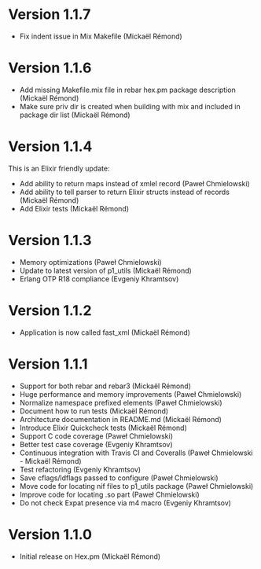 # Version 1.1.7

* Fix indent issue in Mix Makefile (Mickaël Rémond)

# Version 1.1.6

* Add missing Makefile.mix file in rebar hex.pm package description (Mickaël Rémond)
* Make sure priv dir is created when building with mix and included in package dir list (Mickaël Rémond)

# Version 1.1.4

This is an Elixir friendly update:

* Add ability to return maps instead of xmlel record (Paweł Chmielowski)
* Add ability to tell parser to return Elixir structs instead of records (Mickaël Rémond)
* Add Elixir tests (Mickaël Rémond)

# Version 1.1.3

* Memory optimizations (Paweł Chmielowski)
* Update to latest version of p1_utils (Mickaël Rémond)
* Erlang OTP R18 compliance (Evgeniy Khramtsov)

# Version 1.1.2

* Application is now called fast_xml (Mickaël Rémond)

# Version 1.1.1

* Support for both rebar and rebar3 (Mickaël Rémond)
* Huge performance and memory improvements (Paweł Chmielowski)
* Normalize namespace prefixed elements (Paweł Chmielowski)
* Document how to run tests (Mickaël Rémond)
* Architecture documentation in README.md (Mickaël Rémond)
* Introduce Elixir Quickcheck tests (Mickaël Rémond)
* Support C code coverage (Paweł Chmielowski)
* Better test case coverage (Evgeniy Khramtsov)
* Continuous integration with Travis CI and Coveralls (Paweł Chmielowski - Mickaël Rémond)
* Test refactoring (Evgeniy Khramtsov)
* Save cflags/ldflags passed to configure (Paweł Chmielowski)
* Move code for locating nif files to p1_utils package (Paweł Chmielowski)
* Improve code for locating .so part (Paweł Chmielowski)
* Do not check Expat presence via m4 macro (Evgeniy Khramtsov)

# Version 1.1.0

* Initial release on Hex.pm (Mickaël Rémond)
